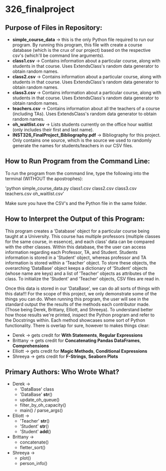 # 326_finalproject
## Purpose of Files in Repository:

* **simple_course_data** -> this is the only Python file required to run our program. By running this program, this file with create a course database (which is the crux of our project) based on the respective csv's (which'll be command line arguments).
* **class1.csv** -> Contains information about a particular course, along with students in that course. Uses ExtendsClass's random data generator to obtain random names.
* **class2.csv** -> Contains information about a particular course, along with students in that course. Uses ExtendsClass's random data generator to obtain random names.
* **class3.csv** -> Contains information about a particular course, along with students in that course. Uses ExtendsClass's random data generator to obtain random names.
* **teachers.csv** -> Contains information about all the teachers of a course (including TAs). Uses ExtendsClass's random data generator to obtain random names.
* **oh_waitlist.csv** -> Lists students currently on the office hour waitlist (only includes their first and last name).
* **INST326_FinalProject_Bibliography.pdf** -> Bibliography for this project. Only contains one source, which is the source we used to randomly generate the names for students/teachers in our CSV files.

## How to Run Program from the Command Line:

To run the program from the command line, type the following into the terminal (WITHOUT the apostrophes): 

'python simple_course_data.py class1.csv class2.csv class3.csv teachers.csv oh_waitlist.csv'

Make sure you have the CSV's and the Python file in the same folder. 

## How to Interpret the Output of this Program:

This program creates a 'Database' object for a particular course being taught at a University. This course has multiple professors (multiple classes for the same course, in essence), and each class' data can be compared with the other classes. Within this database, the the user can access information regarding each Professor, TA, and Student. Students information is stored in a 'Student' object, whereas professor and TA information is stored within a 'Teacher' object. To store these objects, the overarching 'DataBase' object keeps a dictionary of 'Student' objects (whose name are keys) and a list of 'Teacher' objects as attributes of the class. To initialize the 'Student' and 'Teacher' objects, CSV files are read in.

Once this data is stored in our 'DataBase', we can do all sorts of things with this data!!! For the scope of this project, we only demonstrate some of the things you can do. When running this program, the user will see in the standard output the the results of the methods each contributor made. (Those being Derek, Brittany, Elliott, and Shreeya). To understand better how those results we're printed, inspect the Python program and refer to the Docstrings within. Each method showcases some sort of Python functionality. There is overlap for sure, however to makes things clear:

* Derek -> gets credit for **With Statements**, **Regular Expressions**
* Brittany -> gets credit for **Concatenating Pandas DataFrames**, **Comprehensions**
* Elliott -> gets credit for **Magic Methods**, **Conditional Expressions**
* Shreeya -> gets credit for **F-Strings**, **Seaborn Plots**

## Primary Authors: Who Wrote What?

* Derek ->
  * 'DataBase' class
  * 'DataBase' __str__()
  * update_oh_queue()
  * filter_by_oh_capacity()
  * main() / parse_args()
* Elliott ->
  * 'Teacher' __str__()
  * 'Student' __str__()
  * 'Student' __add__()
* Brittany ->
  * concatenate()
  * fletter_sort()
* Shreeya ->
  * plot()
  * person_info()
